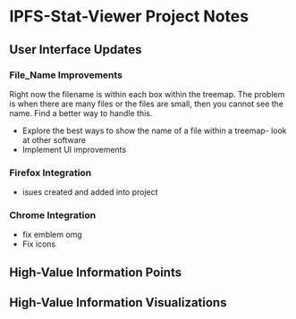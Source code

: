 # IPFS-Stat-Viewer Project Notes
## User Interface Updates
### File_Name Improvements
Right now the filename is within each box within the treemap. The problem is when there are many files or the files are small, then you cannot see the name. Find a better way to handle this.
- Explore the best ways to show the name of a file within a treemap- look at other software
- Implement UI improvements

### Firefox Integration
- isues created and added into project
### Chrome Integration
- fix emblem omg 
- Fix icons 
## High-Value Information Points

## High-Value Information Visualizations
